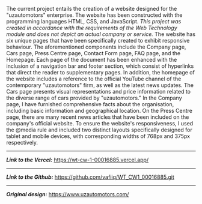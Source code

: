 The current project entails the creation of a website designed for the "uzautomotors" enterprise. The website has been constructed with the programming languages HTML, CSS, and JavaScript. *This project was created in accordance with the requirements of the Web Technology module and does not depict an actual company or service.* The website has six unique pages that have been specifically created to exhibit responsive behaviour. The aforementioned components include the Company page, Cars page, Press Centre page, Contact Form page, FAQ page, and the Homepage. Each page of the document has been enhanced with the inclusion of a navigation bar and footer section, which consist of hyperlinks that direct the reader to supplementary pages. In addition, the homepage of the website includes a reference to the official YouTube channel of the contemporary "uzautomotors" firm, as well as the latest news updates. The Cars page presents visual representations and price information related to the diverse range of cars provided by "uzautomotors." In the Company page, I have furnished comprehensive facts about the organisation, including basic information and geographical location. On the Press Centre page, there are many recent news articles that have been included on the company's official website.  To ensure the website's responsiveness, I used the @media rule and included two distinct layouts specifically designed for tablet and mobile devices, with corresponding widths of 768px and 375px respectively. 
_____

***Link to the Vercel:*** https://wt-cw-1-00016885.vercel.app/
_______
***Link to the Github:*** https://github.com/vafiiq/WT_CW1_00016885.git
_______
***Original design:***
https://www.uzautomotors.com/